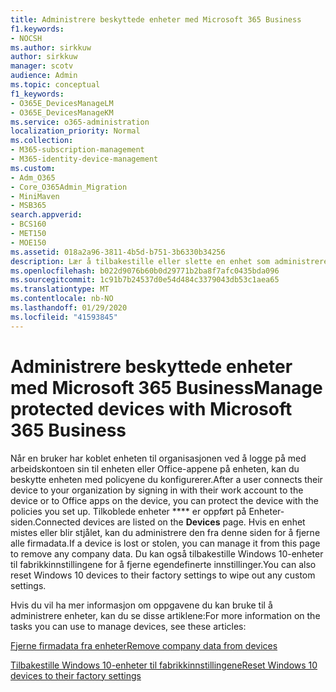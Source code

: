 ```yaml
---
title: Administrere beskyttede enheter med Microsoft 365 Business
f1.keywords:
- NOCSH
ms.author: sirkkuw
author: sirkkuw
manager: scotv
audience: Admin
ms.topic: conceptual
f1_keywords:
- O365E_DevicesManageLM
- O365E_DevicesManageKM
ms.service: o365-administration
localization_priority: Normal
ms.collection:
- M365-subscription-management
- M365-identity-device-management
ms.custom:
- Adm_O365
- Core_O365Admin_Migration
- MiniMaven
- MSB365
search.appverid:
- BCS160
- MET150
- MOE150
ms.assetid: 018a2a96-3811-4b5d-b751-3b6330b34256
description: Lær å tilbakestille eller slette en enhet som administreres gjennom beskyttelsespolicyer.
ms.openlocfilehash: b022d9076b60b0d29771b2ba8f7afc0435bda096
ms.sourcegitcommit: 1c91b7b24537d0e54d484c3379043db53c1aea65
ms.translationtype: MT
ms.contentlocale: nb-NO
ms.lasthandoff: 01/29/2020
ms.locfileid: "41593845"
---
```

# <a name="manage-protected-devices-with-microsoft-365-business"></a><span data-ttu-id="1bcd1-103">Administrere beskyttede enheter med Microsoft 365 Business</span><span class="sxs-lookup"><span data-stu-id="1bcd1-103">Manage protected devices with Microsoft 365 Business</span></span>

<span data-ttu-id="1bcd1-104">Når en bruker har koblet enheten til organisasjonen ved å logge på med arbeidskontoen sin til enheten eller Office-appene på enheten, kan du beskytte enheten med policyene du konfigurerer.</span><span class="sxs-lookup"><span data-stu-id="1bcd1-104">After a user connects their device to your organization by signing in with their work account to the device or to Office apps on the device, you can protect the device with the policies you set up.</span></span> <span data-ttu-id="1bcd1-105">Tilkoblede enheter \*\*\*\* er oppført på Enheter-siden.</span><span class="sxs-lookup"><span data-stu-id="1bcd1-105">Connected devices are listed on the **Devices** page.</span></span> <span data-ttu-id="1bcd1-106">Hvis en enhet mistes eller blir stjålet, kan du administrere den fra denne siden for å fjerne alle firmadata.</span><span class="sxs-lookup"><span data-stu-id="1bcd1-106">If a device is lost or stolen, you can manage it from this page to remove any company data.</span></span> <span data-ttu-id="1bcd1-107">Du kan også tilbakestille Windows 10-enheter til fabrikkinnstillingene for å fjerne egendefinerte innstillinger.</span><span class="sxs-lookup"><span data-stu-id="1bcd1-107">You can also reset Windows 10 devices to their factory settings to wipe out any custom settings.</span></span> 

<span data-ttu-id="1bcd1-108">Hvis du vil ha mer informasjon om oppgavene du kan bruke til å administrere enheter, kan du se disse artiklene:</span><span class="sxs-lookup"><span data-stu-id="1bcd1-108">For more information on the tasks you can use to manage devices, see these articles:</span></span> 
  
[<span data-ttu-id="1bcd1-109">Fjerne firmadata fra enheter</span><span class="sxs-lookup"><span data-stu-id="1bcd1-109">Remove company data from devices</span></span>](remove-company-data.md)
  
[<span data-ttu-id="1bcd1-110">Tilbakestille Windows 10-enheter til fabrikkinnstillingene</span><span class="sxs-lookup"><span data-stu-id="1bcd1-110">Reset Windows 10 devices to their factory settings</span></span>](reset-devices-to-factory-settings.md)
  

